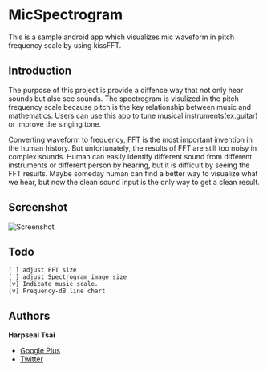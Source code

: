 # MicSpectrogram

This is a sample android app which visualizes mic waveform in pitch frequency scale by using kissFFT.

## Introduction

The purpose of this project is provide a diffence way that not only hear sounds but alse see sounds. The spectrogram is visulized in the pitch frequency scale because pitch is the key relationship between music and mathematics. Users can use this app to tune musical instruments(ex.guitar) or improve the singing tone. 

Converting waveform to frequency, FFT is the most important invention in the human history. But unfortunately, the results of FFT are still too noisy in complex sounds. Human can easily identify different sound from different instruments or different person by hearing, but it is difficult by seeing the FFT results. Maybe someday human can find a better way to visualize what we hear, but now the clean sound input is the only way to get a clean result.

## Screenshot

![Screenshot](https://dl.dropboxusercontent.com/u/10430797/Github/MicSpectrogram_Screenshot_2013-07-09-09-27-10.png)

## Todo
```
[ ] adjust FFT size
[ ] adjust Spectrogram image size
[v] Indicate music scale.
[v] Frequency-dB line chart.
```

## Authors

**Harpseal Tsai**

+ [Google Plus](https://plus.google.com/u/1/104780260310145497080/)
+ [Twitter](https://twitter.com/HarpsealTsai)


